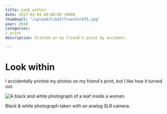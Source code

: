 ```yaml
---
title: Look within
date: 2017-02-04 00:00:00 +0000
thumbnail: "/upload/CreditTransfer075.jpg"
year: 2018
categories:
- print
description: Printed on my friend's print by accident.

---
```

# Look within

I accidentally printed my photos on my friend's print, but I like how it turned out.

![A black and white photograph of a leaf inside a women](/upload/CreditTransfer075.jpg "Look within")

Black & white photograph taken with an analog SLR camera.
